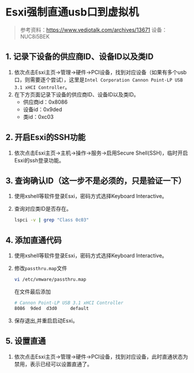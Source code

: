 # Esxi强制直通usb口到虚拟机

> 参考资料：<https://www.vediotalk.com/archives/13671>
> 设备：NUC8i5BEK

## 1. 记录下设备的供应商ID、设备ID以及类ID

1. 依次点击Esxi主页->管理->硬件->PCI设备，找到对应设备（如果有多个usb口，则需要逐个尝试），这里是```Intel Corporation Cannon Point-LP USB 3.1 xHCI Controller```。
2. 在下方页面记录下设备的供应商ID、设备ID以及类ID。
    + 供应商id：0x8086
    + 设备id：0x9ded
    + 类id：0xc03

## 2. 开启Esxi的SSH功能

1. 依次点击Esxi主页->主机->操作->服务->启用Secure Shell(SSH)，临时开启Esxi的ssh登录功能。

## 3. 查询确认ID（这一步不是必须的，只是验证一下）

1. 使用xshell等软件登录Esxi，密码方式选择Keyboard Interactive。
2. 查询对应类ID是否存在。

    ```bash
    lspci -v | grep "Class 0c03"
    ```

## 4. 添加直通代码

1. 使用xshell等软件登录Esxi，密码方式选择Keyboard Interactive。

2. 修改```passthru.map```文件

    ```bash
    vi /etc/vmware/passthru.map
    ```

    在文件最后添加

    ```bash
    # Cannon Point-LP USB 3.1 xHCI Controller
    8086  9ded  d3d0     default
    ```

3. 保存退出,并重启启动Esxi。

## 5. 设置直通

1. 依次点击Esxi主页->管理->硬件->PCI设备，找到对应设备，此时直通状态为禁用，表示已经可以设置直通了。
